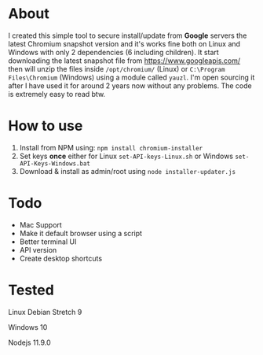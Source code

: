 # About

I created this simple tool to secure install/update from **Google** servers the latest
Chromium snapshot version and it's works fine both on Linux and Windows with only 2 
dependencies (6 including children). It start downloading the latest snapshot file 
from https://www.googleapis.com/ then will unzip the files inside `/opt/chromium/` (Linux) or 
`C:\Program Files\Chromium` (Windows) using a module called `yauzl`.
I'm open sourcing it after I have used it for around 2 years now without any problems. 
The code is extremely easy to read btw.

# How to use

1. Install from NPM using: `npm install chromium-installer`
1. Set keys **once** either for Linux `set-API-keys-Linux.sh` or Windows
`set-API-Keys-Windows.bat`
1. Download & install as admin/root using `node installer-updater.js`

# Todo

+ Mac Support
+ Make it default browser using a script
+ Better terminal UI
+ API version
+ Create desktop shortcuts


# Tested
Linux Debian Stretch 9

Windows 10

Nodejs 11.9.0
